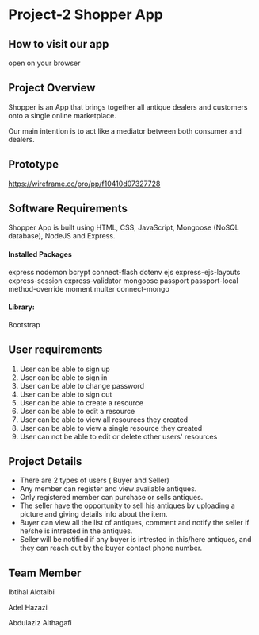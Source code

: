 # Project-2 Shopper App


## How to visit our app

open     on your browser

## Project Overview
Shopper is an App that brings together all antique dealers and customers onto a single online marketplace.

Our main intention is to act like a mediator between both consumer and dealers.


## Prototype
 
https://wireframe.cc/pro/pp/f10410d07327728

## Software Requirements
Shopper App is built using HTML, CSS, JavaScript, Mongoose (NoSQL database), NodeJS and Express. 

#### Installed Packages
express nodemon bcrypt connect-flash dotenv ejs express-ejs-layouts express-session express-validator mongoose passport passport-local method-override moment multer connect-mongo
#### Library:
Bootstrap


## User requirements
 1. User can be able to sign up
 2. User can be able to sign in
 3. User can be able to change password
4. User can be able to sign out
5. User can be able to create a resource
6. User can be able to edit a resource
7. User can be able to view all resources they created
8. User can be able to view a single resource they created
9. User can not be able to edit or delete other users' resources


## Project Details
 - There are 2 types of users ( Buyer and Seller)
- Any member can register and view available antiques.
- Only registered member can purchase or sells antiques.
- The seller have the opportunity to sell his antiques by uploading a picture and giving details info about the item. 
- Buyer can view all the list of antiques, comment and notify the seller if he/she is intrested in the antiques.
- Seller will be notified if any buyer is intrested in this/here antiques, and they can reach out by the buyer contact phone number. 

## Team Member
 Ibtihal Alotaibi

 Adel Hazazi

 Abdulaziz Althagafi

